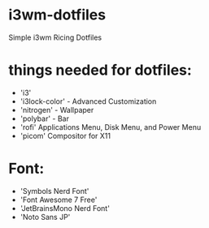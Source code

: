 # i3wm-dotfiles
Simple i3wm Ricing Dotfiles

# things needed for dotfiles:
- 'i3'
- 'i3lock-color' - Advanced Customization
- 'nitrogen' - Wallpaper
- 'polybar' - Bar
- 'rofi' Applications Menu, Disk Menu, and Power Menu
- 'picom' Compositor for X11

# Font:
- 'Symbols Nerd Font'
- 'Font Awesome 7 Free'
- 'JetBrainsMono Nerd Font'
- 'Noto Sans JP'
